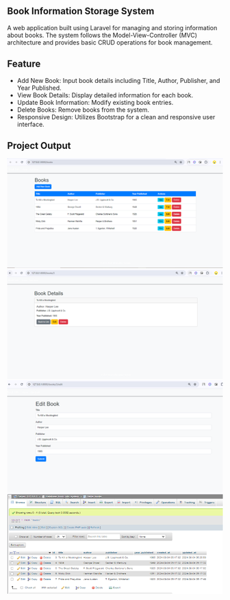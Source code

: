 
## Book Information Storage System

A web application built using Laravel for managing and storing information about books. The system follows the Model-View-Controller (MVC) architecture and provides basic CRUD operations for book management.


## Feature
- Add New Book: Input book details including Title, Author, Publisher, and Year Published.
- View Book Details: Display detailed information for each book.
- Update Book Information: Modify existing book entries.
- Delete Books: Remove books from the system.
- Responsive Design: Utilizes Bootstrap for a clean and responsive user interface.

## Project Output
<p align="center">
<a href="https://github.com/laravel/framework/actions"><img src="https://github.com/HBSAIKAT/book-information-storage-system/blob/master/IndexPage.PNG" alt="Build Status"></a>
<a href="https://github.com/laravel/framework/actions"><img src="https://github.com/HBSAIKAT/book-information-storage-system/blob/master/ViewPage.PNG" alt="Build Status"></a>
    <a href="https://github.com/laravel/framework/actions"><img src="https://github.com/HBSAIKAT/book-information-storage-system/blob/master/Edit_Page.PNG" alt="Build Status"></a>
    <a href="https://github.com/laravel/framework/actions"><img src="https://github.com/HBSAIKAT/book-information-storage-system/blob/master/DataBasePage.PNG" alt="Build Status"></a>
</p>

